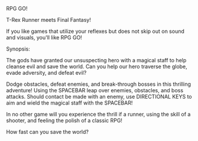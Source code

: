 RPG GO!

T-Rex Runner meets Final Fantasy!

If you like games that utilize your reflexes but does not skip out on sound and visuals, you'll like RPG GO!

Synopsis:

The gods have granted our unsuspecting hero with a magical staff to help cleanse evil and save the world. Can you help our hero traverse the globe, evade adversity, and defeat evil?

Dodge obstacles, defeat enemies, and break-through bosses in this thrilling adventure!
Using the SPACEBAR leap over enemies, obstacles, and boss attacks. Should contact be made with an enemy, use DIRECTIONAL KEYS to aim and wield the magical staff with the SPACEBAR!

In no other game will you experience the thrill if a runner, using the skill of a shooter, and feeling the polish of a classic RPG!

How fast can you save the world? 
